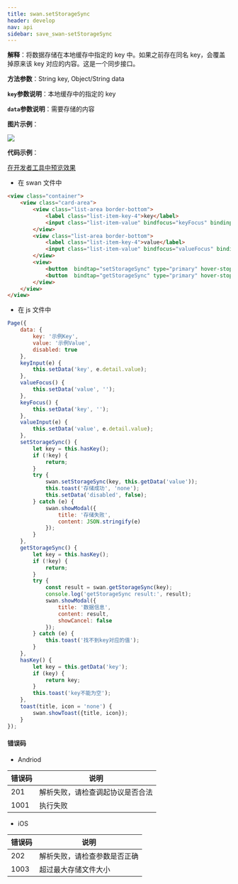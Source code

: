 ```yaml
---
title: swan.setStorageSync
header: develop
nav: api
sidebar: save_swan-setStorageSync
---
```



 
**解释**：将数据存储在本地缓存中指定的 key 中。如果之前存在同名 key，会覆盖掉原来该 key 对应的内容。这是一个同步接口。

**方法参数**：String key, Object/String data

**`key`参数说明**：本地缓存中的指定的 key

**`data`参数说明**：需要存储的内容

**图片示例**：

<div class="m-doc-custom-examples">
    <div class="m-doc-custom-examples-correct">
        <img src="https://b.bdstatic.com/miniapp/images/storage.gif">
    </div>
    <div class="m-doc-custom-examples-correct">
        <img src=" ">
    </div>
    <div class="m-doc-custom-examples-correct">
        <img src=" ">
    </div>     
</div>

**代码示例**：

<a href="swanide://fragment/67afe5dddb614eba763185066b2e60ea1573632298467" title="在开发者工具中预览效果" target="_self">在开发者工具中预览效果</a>

* 在 swan 文件中

```html
<view class="container">
    <view class="card-area">
        <view class="list-area border-bottom">
            <label class="list-item-key-4">key</label>
            <input class="list-item-value" bindfocus="keyFocus" bindinput="keyInput" type="text" value="{{key}}" placeholder="请输入key"/>
        </view>
        <view class="list-area border-bottom">
            <label class="list-item-key-4">value</label>
            <input class="list-item-value" bindfocus="valueFocus" bindinput="valueInput" type="text" value="{{value}}" placeholder="请输入value"/>
        </view>
        <view>
            <button  bindtap="setStorageSync" type="primary" hover-stop-propagation="true">存储数据</button>
            <button  bindtap="getStorageSync" type="primary" hover-stop-propagation="true" disabled="{{disabled}}">读取数据</button>
        </view>
    </view>
</view>
```

* 在 js 文件中

```js
Page({
    data: {
        key: '示例Key',
        value: '示例Value',
        disabled: true
    },
    keyInput(e) {
        this.setData('key', e.detail.value);
    },
    valueFocus() {
        this.setData('value', '');
    },
    keyFocus() {
        this.setData('key', '');
    },
    valueInput(e) {
        this.setData('value', e.detail.value);
    },
    setStorageSync() {
        let key = this.hasKey();
        if (!key) {
            return;
        }
        try {
            swan.setStorageSync(key, this.getData('value'));
            this.toast('存储成功', 'none');
            this.setData('disabled', false);
        } catch (e) {
            swan.showModal({
                title: '存储失败',
                content: JSON.stringify(e)
            });
        }
    },
    getStorageSync() {
        let key = this.hasKey();
        if (!key) {
            return;
        }
        try {
            const result = swan.getStorageSync(key);
            console.log('getStorageSync result:', result);
            swan.showModal({
                title: '数据信息',
                content: result,
                showCancel: false
            });
        } catch (e) {
            this.toast('找不到key对应的值');
        }
    },
    hasKey() {
        let key = this.getData('key');
        if (key) {
            return key;
        }
        this.toast('key不能为空');
    },
    toast(title, icon = 'none') {
        swan.showToast({title, icon});
    }
});
```



#### 错误码

* Andriod

|错误码|说明|
|--|--|
|201|解析失败，请检查调起协议是否合法|
|1001|执行失败|

* iOS

|错误码|说明|
|--|--|
|202|解析失败，请检查参数是否正确      |
|1003|超过最大存储文件大小|


